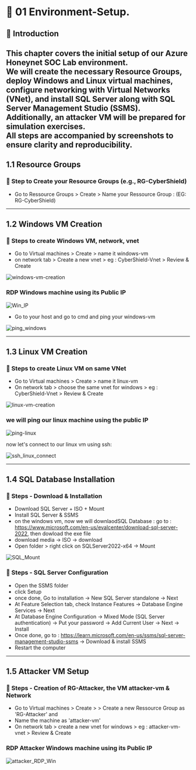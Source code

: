 # 🔴 01 Environment-Setup.

## 📝 Introduction
This chapter covers the initial setup of our Azure Honeynet SOC Lab environment.  
We will create the necessary Resource Groups, deploy Windows and Linux virtual machines, configure networking with Virtual Networks (VNet), and install SQL Server along with SQL Server Management Studio (SSMS).  
Additionally, an attacker VM will be prepared for simulation exercises.  
All steps are accompanied by screenshots to ensure clarity and reproducibility.
---

## 1.1 Resource Groups
### 🚀  Step to Create your Resource Groups (e.g., RG-CyberShield)
- Go to Ressource Groups > Create > Name your Ressource Group : (EG: RG-CyberShield)

---

## 1.2 Windows VM Creation
### 🚀  Steps to create Windows VM, network, vnet
- Go to Virtual machines > Create > name it windows-vm
- on network tab > Create a new vnet > eg : CyberShield-Vnet > Review & Create
     
![windows-vm-creation](https://github.com/AliChoukatli/Azure-Honeynet-SOC-Lab/blob/main/Screenshots/windows-vm-Creation.png)

### RDP Windows machine using its Public IP

![Win_IP](https://github.com/AliChoukatli/Azure-Honeynet-SOC-Lab/blob/main/Screenshots/win_ip.png)

- Go to your host and go to cmd and ping your windows-vm

![ping_windows](https://github.com/AliChoukatli/Azure-Honeynet-SOC-Lab/blob/main/Screenshots/ping-windows.png)

---

## 1.3 Linux VM Creation
### 🚀 Steps to create Linux VM on same VNet
- Go to Virtual machines > Create > name it linux-vm
- On network tab > choose the same vnet for windows > eg : CyberShield-Vnet > Review & Create

![linux-vm-creation](https://github.com/AliChoukatli/Azure-Honeynet-SOC-Lab/blob/main/Screenshots/linux-vm-creation.png)

### we will ping our linux machine using the public IP

![ping-linux](https://github.com/AliChoukatli/Azure-Honeynet-SOC-Lab/blob/main/Screenshots/ping-linux.png)

now let's connect to our linux vm using ssh:

![ssh_linux_connect](https://github.com/AliChoukatli/Azure-Honeynet-SOC-Lab/blob/main/Screenshots/ssh_linux_connect.png)

---

## 1.4 SQL Database Installation
### 🚀 Steps - Download & Installation
- Download SQL Server + ISO + Mount
- Install SQL Server & SSMS
- on the windows vm, now we will downlaodSQL Database  : go to : https://www.microsoft.com/en-us/evalcenter/download-sql-server-2022, then dowload the exe file
- download media -> ISO -> download
- Open folder  > right click on SQLServer2022-x64 -> Mount

![SQL_Mount](https://github.com/AliChoukatli/Azure-Honeynet-SOC-Lab/blob/main/Screenshots/SQL_mount.png)

### 🚀 Steps - SQL Server Configuration
- Open the SSMS folder
- click Setup 
- once done, Go to installation -> New SQL Server standalone -> Next 
- At Feature Selection tab, check Instance Features -> Database Engine Services -> Next
- At Database Engine Configuration -> Mixed Mode (SQL Server authentication) -> Put your password -> Add Current User -> Next -> Install
- Once done, go to : https://learn.microsoft.com/en-us/ssms/sql-server-management-studio-ssms -> Download & install SSMS 
- Restart the computer

---

## 1.5 Attacker VM Setup
### 🚀 Steps - Creation of RG-Attacker, the VM attacker-vm & Network
- Go to Virtual machines > Create > > Create a new Ressource Group as 'RG-Attacker' and
- Name the machine as 'attacker-vm'
- On network tab > create a new vnet for windows > eg : attacker-vm-vnet > Review & Create
     
### RDP Attacker Windows machine using its Public IP

![attacker_RDP_Win](https://github.com/AliChoukatli/Azure-Honeynet-SOC-Lab/blob/main/Screenshots/attacker_RDP_Win.png)
